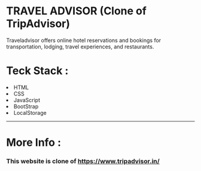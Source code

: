 <h1>TRAVEL ADVISOR (Clone of TripAdvisor)</h1>
Traveladvisor offers online hotel reservations and bookings for transportation, lodging, travel experiences, and restaurants.

<h1>Teck Stack :</h1>

  <li>HTML</li>
  <li>CSS</li>
  <li>JavaScript</li>
  <li>BootStrap</li>
  
  <li>LocalStorage</li>

---
# More Info :
### This website is clone of https://www.tripadvisor.in/
